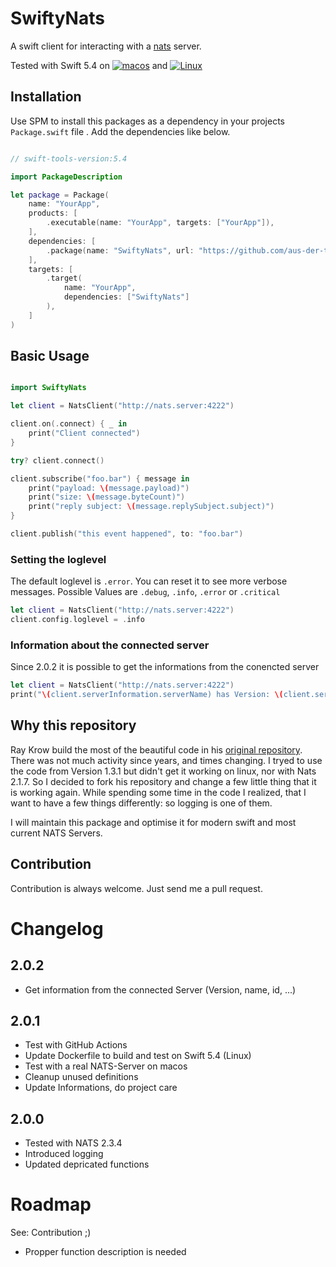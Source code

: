 # SwiftyNats
A swift client for interacting with a [nats](http://nats.io) server.

Tested with Swift 5.4 on [![macos](https://github.com/aus-der-Technik/swifty-nats/actions/workflows/macos.yml/badge.svg?branch=main)](https://github.com/aus-der-Technik/swifty-nats/actions/workflows/macos.yml) and [![Linux](https://github.com/aus-der-Technik/swifty-nats/actions/workflows/linux.yml/badge.svg?branch=main)](https://github.com/aus-der-Technik/swifty-nats/actions/workflows/linux.yml)


## Installation
Use SPM to install this packages as a dependency in your projects `Package.swift` file .
Add the dependencies like below.

```swift

// swift-tools-version:5.4

import PackageDescription

let package = Package(
    name: "YourApp",
    products: [
        .executable(name: "YourApp", targets: ["YourApp"]),
    ],
    dependencies: [
        .package(name: "SwiftyNats", url: "https://github.com/aus-der-technik/swifty-nats.git", from: "2.0.1")
    ],
    targets: [
        .target(
            name: "YourApp",
            dependencies: ["SwiftyNats"]
        ),
    ]
)

```

## Basic Usage
```swift

import SwiftyNats

let client = NatsClient("http://nats.server:4222")

client.on(.connect) { _ in
    print("Client connected")
}

try? client.connect()

client.subscribe("foo.bar") { message in
    print("payload: \(message.payload)")
    print("size: \(message.byteCount)")
    print("reply subject: \(message.replySubject.subject)")
}

client.publish("this event happened", to: "foo.bar")

```

### Setting the loglevel

The default loglevel is `.error`. You can reset it to see more verbose messages. Possible
Values are `.debug`, `.info`, `.error` or `.critical`

```swift
let client = NatsClient("http://nats.server:4222")
client.config.loglevel = .info
```

### Information about the connected server

Since 2.0.2 it is possible to get the informations from the conencted server

```swift
let client = NatsClient("http://nats.server:4222")
print("\(client.serverInformation.serverName) has Version: \(client.serverInformation.version))");
```

## Why this repository 
Ray Krow build the most of the  beautiful code in his [original repository](https://github.com/rayepps/swifty-nats). 
There was not much activity since years, and times changing. I tryed to use the code from 
Version 1.3.1 but didn't get it working on linux, nor with Nats 2.1.7. So I decided to 
fork his repository and change a few little thing that it is working again. While spending 
some time in the code I realized, that I want to have a few things differently: so logging is 
one of them. 

I will maintain this package and optimise it for modern swift and most current NATS Servers. 

## Contribution
Contribution is always welcome. Just send me a pull request.


# Changelog

## 2.0.2
- Get information from the connected Server (Version, name, id, ...)

## 2.0.1 
- Test with GitHub Actions 
- Update Dockerfile to build and test on Swift 5.4 (Linux)
- Test with a real NATS-Server on macos
- Cleanup unused definitions
- Update Informations, do project care

## 2.0.0 
- Tested with NATS 2.3.4
- Introduced logging
- Updated depricated functions  

# Roadmap
See: Contribution ;) 
- Propper function description is needed



